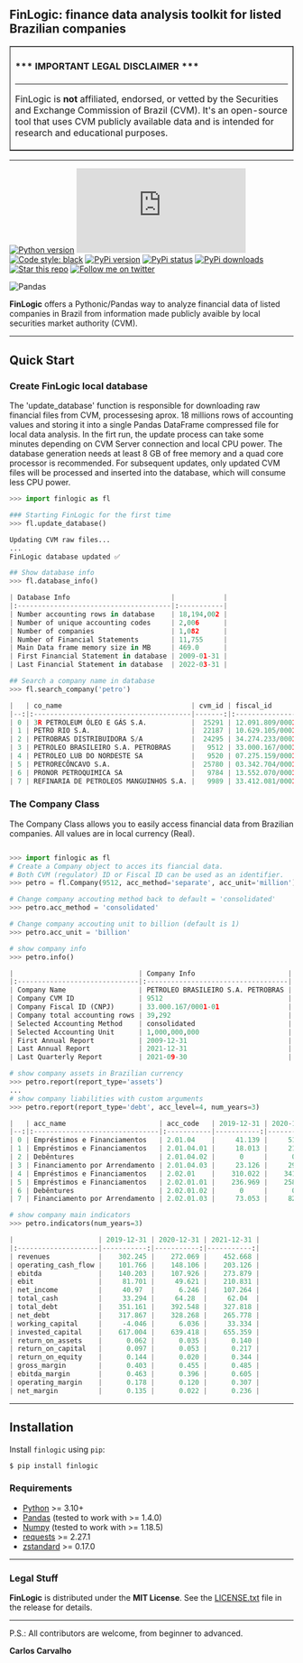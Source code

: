 ## FinLogic: finance data analysis toolkit for listed Brazilian companies


<table border=1 cellpadding=10><tr><td>

#### \*\*\* IMPORTANT LEGAL DISCLAIMER \*\*\*

---

FinLogic is **not** affiliated, endorsed, or vetted by the Securities and Exchange Commission of Brazil (CVM). It's an open-source tool that uses CVM publicly available data and is intended for research and educational purposes.

</td></tr></table>

---

<a target="new" href="https://pypi.python.org/pypi/finlogic"><img border=0 src="https://img.shields.io/badge/python-3.10+-blue.svg?style=flat" alt="Python version"></a>
[![GitHub license](https://badgen.net/github/license/Naereen/Strapdown.js)](https://github.com/Naereen/StrapDown.js/blob/master/LICENSE)
[![Code style: black](https://img.shields.io/badge/code%20style-black-000000.svg)](https://github.com/psf/black)
<a target="new" href="https://pypi.python.org/pypi/finlogic"><img border=0 src="https://img.shields.io/pypi/v/finlogic.svg?maxAge=60%" alt="PyPi version"></a>
<a target="new" href="https://pypi.python.org/pypi/finlogic"><img border=0 src="https://img.shields.io/pypi/status/finlogic.svg?maxAge=60" alt="PyPi status"></a>
<a target="new" href="https://pypi.python.org/pypi/finlogic"><img border=0 src="https://img.shields.io/pypi/dm/finlogic.svg?maxAge=2592000&label=installs&color=%2327B1FF" alt="PyPi downloads"></a>
<a target="new" href="https://github.com/crdcj/FinLogic"><img border=0 src="https://img.shields.io/github/stars/crdcj/FinLogic.svg?style=social&label=Star&maxAge=60" alt="Star this repo"></a>
<a target="new" href="https://twitter.com/CRCarvalhoJ"><img border=0 src="https://img.shields.io/twitter/follow/CRCarvalhoJ.svg?style=social&label=Follow&maxAge=60" alt="Follow me on twitter"></a>


![Pandas](https://img.shields.io/badge/pandas-%23150458.svg?style=for-the-badge&logo=pandas&logoColor=white)

**FinLogic** offers a Pythonic/Pandas way to analyze financial data of listed companies in Brazil from information made publicly avaible by local securities market authority (CVM).

---

## Quick Start

### Create FinLogic local database

The 'update_database' function is responsible for downloading raw financial files from CVM, processesing aprox. 18 millions rows of accounting values and storing it into a single Pandas DataFrame compressed file for local data analysis.
In the firt run, the update process can take some minutes depending on CVM Server connection and local CPU power. The database generation needs at least 8 GB of free memory and a quad core processor is recommended.
For subsequent updates, only updated CVM files will be processed and inserted into the database, which will consume less CPU power.

```python
>>> import finlogic as fl

### Starting FinLogic for the first time
>>> fl.update_database()

Updating CVM raw files...
...
FinLogic database updated ✅

## Show database info
>>> fl.database_info()

| Database Info                         |            |
|:--------------------------------------|:-----------|
| Number accounting rows in database    | 18,194,002 |
| Number of unique accounting codes     | 2,006      |
| Number of companies                   | 1,082      |
| Number of Financial Statements        | 11,755     |
| Main Data frame memory size in MB     | 469.0      |
| First Financial Statement in database | 2009-01-31 |
| Last Financial Statement in database  | 2022-03-31 |

## Search a company name in database
>>> fl.search_company('petro')

|   | co_name                                | cvm_id | fiscal_id          |
|--:|:---------------------------------------|-------:|:-------------------|
| 0 | 3R PETROLEUM ÓLEO E GÁS S.A.           |  25291 | 12.091.809/0001-55 |
| 1 | PETRO RIO S.A.                         |  22187 | 10.629.105/0001-68 |
| 2 | PETROBRAS DISTRIBUIDORA S/A            |  24295 | 34.274.233/0001-02 |
| 3 | PETROLEO BRASILEIRO S.A. PETROBRAS     |   9512 | 33.000.167/0001-01 |
| 4 | PETROLEO LUB DO NORDESTE SA            |   9520 | 07.275.159/0001-68 |
| 5 | PETRORECÔNCAVO S.A.                    |  25780 | 03.342.704/0001-30 |
| 6 | PRONOR PETROQUIMICA SA                 |   9784 | 13.552.070/0001-02 |
| 7 | REFINARIA DE PETROLEOS MANGUINHOS S.A. |   9989 | 33.412.081/0001-96 |
```

### The Company Class

The Company Class allows you to easily access financial data from Brazilian companies. All values are in local currency (Real).
```python

>>> import finlogic as fl
# Create a Company object to acces its fiancial data.
# Both CVM (regulator) ID or Fiscal ID can be used as an identifier.
>>> petro = fl.Company(9512, acc_method='separate', acc_unit='million')

# Change company accouting method back to default = 'consolidated'
>>> petro.acc_method = 'consolidated'

# Change company accouting unit to billion (default is 1)
>>> petro.acc_unit = 'billion'

# show company info
>>> petro.info()

|                               | Company Info                       |
|:------------------------------|:-----------------------------------|
| Company Name                  | PETROLEO BRASILEIRO S.A. PETROBRAS |
| Company CVM ID                | 9512                               |
| Company Fiscal ID (CNPJ)      | 33.000.167/0001-01                 |
| Company total accounting rows | 39,292                             |
| Selected Accounting Method    | consolidated                       |
| Selected Accounting Unit      | 1,000,000,000                      |
| First Annual Report           | 2009-12-31                         |
| Last Annual Report            | 2021-12-31                         |
| Last Quarterly Report         | 2021-09-30                         |

# show company assets in Brazilian currency 
>>> petro.report(report_type='assets')
...
# show company liabilities with custom arguments
>>> petro.report(report_type='debt', acc_level=4, num_years=3)

|   | acc_name                       | acc_code   | 2019-12-31 | 2020-12-31 | 2021-12-31 |
|--:|:-------------------------------|:-----------|-----------:|-----------:|-----------:|
| 0 | Empréstimos e Financiamentos   | 2.01.04    |     41.139 |     51.364 |     50.631 |
| 1 | Empréstimos e Financiamentos   | 2.01.04.01 |     18.013 |     21.751 |     20.316 |
| 2 | Debêntures                     | 2.01.04.02 |      0     |      0     |      0     |
| 3 | Financiamento por Arrendamento | 2.01.04.03 |     23.126 |     29.613 |     30.315 |
| 4 | Empréstimos e Financiamentos   | 2.02.01    |    310.022 |    341.184 |    277.187 |
| 5 | Empréstimos e Financiamentos   | 2.02.01.01 |    236.969 |    258.287 |    178.908 |
| 6 | Debêntures                     | 2.02.01.02 |      0     |      0     |      0     |
| 7 | Financiamento por Arrendamento | 2.02.01.03 |     73.053 |     82.897 |     98.279 |

# show company main indicators
>>> petro.indicators(num_years=3)

|                     | 2019-12-31 | 2020-12-31 | 2021-12-31 |
|:--------------------|-----------:|-----------:|-----------:|
| revenues            |    302.245 |    272.069 |    452.668 |
| operating_cash_flow |    101.766 |    148.106 |    203.126 |
| ebitda              |    140.203 |    107.926 |    273.879 |
| ebit                |     81.701 |     49.621 |    210.831 |
| net_income          |     40.97  |      6.246 |    107.264 |
| total_cash          |     33.294 |     64.28  |     62.04  |
| total_debt          |    351.161 |    392.548 |    327.818 |
| net_debt            |    317.867 |    328.268 |    265.778 |
| working_capital     |     -4.046 |      6.036 |     33.334 |
| invested_capital    |    617.004 |    639.418 |    655.359 |
| return_on_assets    |      0.062 |      0.035 |      0.140 |
| return_on_capital   |      0.097 |      0.053 |      0.217 |
| return_on_equity    |      0.144 |      0.020 |      0.344 |
| gross_margin        |      0.403 |      0.455 |      0.485 |
| ebitda_margin       |      0.463 |      0.396 |      0.605 |
| operating_margin    |      0.178 |      0.120 |      0.307 |
| net_margin          |      0.135 |      0.022 |      0.236 |
```
---
## Installation

Install `finlogic` using `pip`:

``` {.sourceCode .bash}
$ pip install finlogic
```

### Requirements

-   [Python](https://www.python.org) \>= 3.10+
-   [Pandas](https://github.com/pydata/pandas) (tested to work with \>= 1.4.0)
-   [Numpy](http://www.numpy.org) (tested to work with \>= 1.18.5)
-   [requests](http://docs.python-requests.org/en/master/) \>= 2.27.1
-   [zstandard](https://pypi.org/project/zstandard/) \>= 0.17.0

---

### Legal Stuff

**FinLogic** is distributed under the **MIT License**. See
the [LICENSE.txt](./LICENSE.txt) file in the release for details.

---

P.S.: All contributors are welcome, from beginner to advanced.

**Carlos Carvalho**